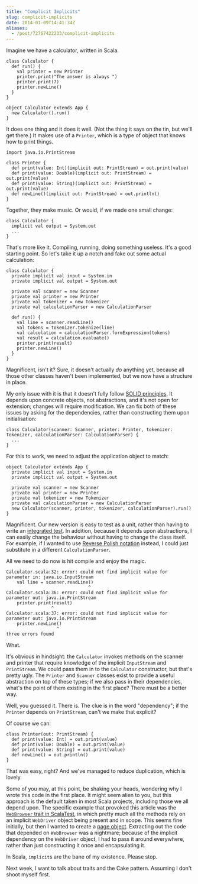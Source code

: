 ```yaml
---
title: "Complicit Implicits"
slug: complicit-implicits
date: 2014-01-09T14:41:34Z
aliases:
  - /post/72767422233/complicit-implicits
---
```


Imagine we have a calculator, written in Scala.

    class Calculator {
      def run() {
        val printer = new Printer
        printer.print("The answer is always ")
        printer.print(7)
        printer.newLine()
      }
    }

    object Calculator extends App {
      new Calculator().run()
    }

It does one thing and it does it well. (Not the thing it says on the tin, but we'll get there.) It makes use of a `Printer`, which is a type of object that knows how to print things.

    import java.io.PrintStream

    class Printer {
      def print(value: Int)(implicit out: PrintStream) = out.print(value)
      def print(value: Double)(implicit out: PrintStream) = out.print(value)
      def print(value: String)(implicit out: PrintStream) = out.print(value)
      def newLine()(implicit out: PrintStream) = out.println()
    }

<!--more-->

Together, they make music. Or would, if we made one small change:

    class Calculator {
      implicit val output = System.out
      ...
    }

That's more like it. Compiling, running, doing something useless. It's a good starting point. So let's take it up a notch and fake out some actual calculation:

    class Calculator {
      private implicit val input = System.in
      private implicit val output = System.out

      private val scanner = new Scanner
      private val printer = new Printer
      private val tokenizer = new Tokenizer
      private val calculationParser = new CalculationParser

      def run() {
        val line = scanner.readLine()
        val tokens = tokenizer.tokenize(line)
        val calculation = calculationParser.formExpression(tokens)
        val result = calculation.evaluate()
        printer.print(result)
        printer.newLine()
      }
    }

Magnificent, isn't it? Sure, it doesn't actually *do* anything yet, because all those other classes haven't been implemented, but we now have a structure in place.

My only issue with it is that it doesn't fully follow [SOLID principles][SOLID (object-oriented design)]. It depends upon concrete objects, not abstractions, and it's not open for extension; changes will require modification. We can fix both of these issues by asking for the dependencies, rather than constructing them upon initialisation:

    class Calculator(scanner: Scanner, printer: Printer, tokenizer: Tokenizer, calculationParser: CalculationParser) {
      ...
    }

For this to work, we need to adjust the application object to match:

    object Calculator extends App {
      private implicit val input = System.in
      private implicit val output = System.out

      private val scanner = new Scanner
      private val printer = new Printer
      private val tokenizer = new Tokenizer
      private val calculationParser = new CalculationParser
      new Calculator(scanner, printer, tokenizer, calculationParser).run()
    }

Magnificent. Our new version is easy to test as a unit, rather than having to write an [integrated test][Integrated Tests Are a Scam]. In addition, because it depends upon abstractions, I can easily change the behaviour without having to change the class itself. For example, if I wanted to use [Reverse Polish notation][] instead, I could just substitute in a different `CalculationParser`.

All we need to do now is hit compile and enjoy the magic.

    Calculator.scala:32: error: could not find implicit value for parameter in: java.io.InputStream
        val line = scanner.readLine()
                                   ^
    Calculator.scala:36: error: could not find implicit value for parameter out: java.io.PrintStream
        printer.print(result)
                     ^
    Calculator.scala:37: error: could not find implicit value for parameter out: java.io.PrintStream
        printer.newLine()
                       ^
    three errors found

What.

It's obvious in hindsight: the `Calculator` invokes methods on the scanner and printer that require knowledge of the implicit `InputStream` and `PrintStream`. We could pass them in to the `Calculator` constructor, but that's pretty ugly. The `Printer` and `Scanner` classes exist to provide a useful abstraction on top of these types; if we also pass in their dependencies, what's the point of them existing in the first place? There must be a better way.

Well, you guessed it. There is. The clue is in the word "dependency"; if the `Printer` depends on `PrintStream`, can't we make that explicit?

Of course we can:

    class Printer(out: PrintStream) {
      def print(value: Int) = out.print(value)
      def print(value: Double) = out.print(value)
      def print(value: String) = out.print(value)
      def newLine() = out.println()
    }

That was easy, right? And we've managed to reduce duplication, which is lovely.

Some of you may, at this point, be shaking your heads, wondering why I wrote this code in the first place. It might seem alien to you, but this approach is the default taken in most Scala projects, including those we all depend upon. The specific example that provoked this article was the [`WebBrowser` trait in ScalaTest][org.scalatest.selenium.WebBrowser], in which pretty much all the methods rely on an implicit `WebDriver` object being present and in scope. This seems fine initially, but then I wanted to create a [page object][PageObject]. Extracting out the code that depended on `WebBrowser` was a nightmare; because of the implicit dependency on the `WebDriver` object, I had to pass it around everywhere, rather than just constructing it once and encapsulating it.

In Scala, `implicit`s are the bane of my existence. Please stop.

Next week, I want to talk about traits and the Cake pattern. Assuming I don't shoot myself first.

[SOLID (object-oriented design)]: https://en.wikipedia.org/wiki/SOLID_%28object-oriented_design%29
[Integrated Tests Are a Scam]: http://blog.thecodewhisperer.com/2010/10/16/integrated-tests-are-a-scam/
[Reverse Polish notation]: https://en.wikipedia.org/wiki/Reverse_Polish_notation
[org.scalatest.selenium.WebBrowser]: http://doc.scalatest.org/2.0/index.html#org.scalatest.selenium.WebBrowser
[PageObject]: http://martinfowler.com/bliki/PageObject.html

